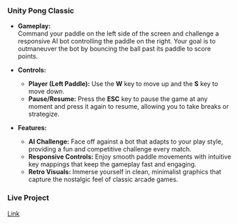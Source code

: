 ### **Unity Pong Classic**

- **Gameplay:**  
  Command your paddle on the left side of the screen and challenge a responsive AI bot controlling the paddle on the right. Your goal is to outmaneuver the bot by bouncing the ball past its paddle to score points.

- **Controls:**  
  - **Player (Left Paddle):** Use the **W** key to move up and the **S** key to move down.  
  - **Pause/Resume:** Press the **ESC** key to pause the game at any moment and press it again to resume, allowing you to take breaks or strategize.

- **Features:**  
  - **AI Challenge:** Face off against a bot that adapts to your play style, providing a fun and competitive challenge every match.  
  - **Responsive Controls:** Enjoy smooth paddle movements with intuitive key mappings that keep the gameplay fast and engaging.  
  - **Retro Visuals:** Immerse yourself in clean, minimalist graphics that capture the nostalgic feel of classic arcade games.

### Live Project

[Link](https://09hrick.itch.io/pong)
